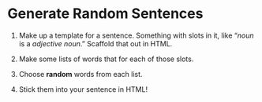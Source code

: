 # Generate Random Sentences

1. Make up a template for a sentence. Something with slots in it, like “*noun* is a *adjective* *noun*.” Scaffold that out in HTML.

2. Make some lists of words that for each of those slots.

3. Choose **random** words from each list.

4. Stick them into your sentence in HTML!
